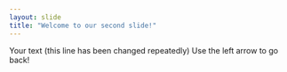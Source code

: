 ```yaml
---
layout: slide
title: "Welcome to our second slide!"
---
```

Your text (this line has been changed repeatedly)
Use the left arrow to go back!
